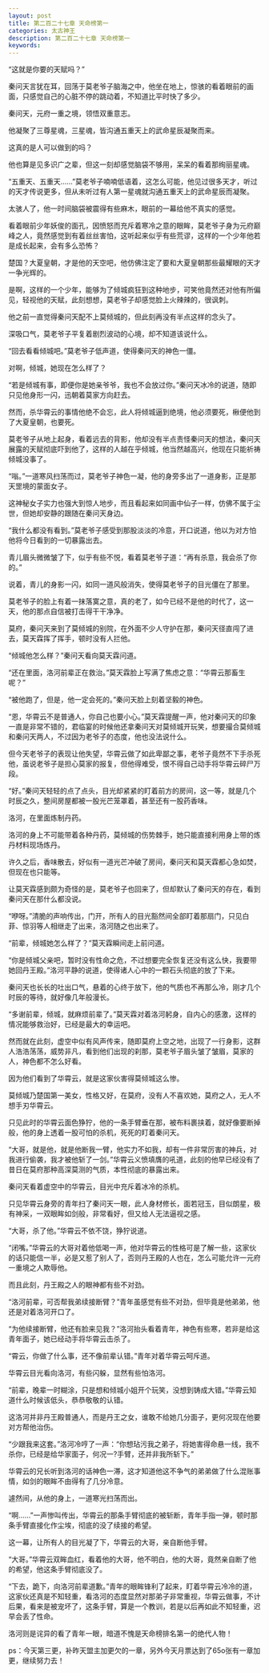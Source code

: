 ```yaml
---
layout: post
title: 第二百二十七章 天命榜第一
categories: 太古神王
description: 第二百二十七章 天命榜第一
keywords:
---
```


“这就是你要的天赋吗？”

秦问天言犹在耳，回荡于莫老爷子脑海之中，他坐在地上，惊骇的看着眼前的画面，只感觉自己的心脏不停的跳动着，不知道比平时快了多少。

秦问天，元府一重之境，领悟双重意志。

他凝聚了三尊星魂，三星魂，皆沟通五重天上的武命星辰凝聚而来。

这真的是人可以做到的吗？

他也算是见多识广之辈，但这一刻却感觉脑袋不够用，呆呆的看着那绚丽星魂。

“五重天、五重天……”莫老爷子喃喃低语着，这怎么可能，他见过很多天才，听过的天才传说更多，但从未听过有人第一星魂就沟通五重天上的武命星辰而凝聚。

太骇人了，他一时间脑袋被震得有些麻木，眼前的一幕给他不真实的感觉。

看着眼前少年妖俊的面孔，因愤怒而充斥着寒冷之意的眼眸，莫老爷子身为元府巅峰之人，竟然感觉到有着丝丝害怕，这听起来似乎有些荒谬，这样的一个少年他若是成长起来，会有多么恐怖？

楚国？大夏皇朝，才是他的天空吧，他仿佛注定了要和大夏皇朝那些最耀眼的天才一争光辉的。

是啊，这样的一个少年，能够为了倾城疯狂到这种地步，可笑他竟然还对他有所偏见，轻视他的天赋，此刻想想，莫老爷子却感觉脸上火辣辣的，很讽刺。

他之前一直觉得秦问天配不上莫倾城的，但此刻再没有半点这样的念头了。

深吸口气，莫老爷子平复着剧烈波动的心境，却不知道该说什么。

“回去看看倾城吧。”莫老爷子低声道，使得秦问天的神色一僵。

对啊，倾城，她现在怎么样了？

“若是倾城有事，即便你是她亲爷爷，我也不会放过你。”秦问天冰冷的说道，随即只见他身形一闪，迅朝着莫家方向赶去。

然而，杀华霄云的事情他绝不会忘，此人将倾城逼到绝境，他必须要死，楸便他到了大夏皇朝，也要死。

莫老爷子从地上起身，看着远去的背影，他却没有半点责怪秦问天的想法，秦问天展露的天赋彻底吓到他了，这样的人越在乎倾城，他当然越高兴，他现在只能祈祷倾城没事了。

“嗡。”一道寒风扫荡而过，莫老爷子神色一凝，他的身旁多出了一道身影，正是那天罡境的蒙面女子。

这神秘女子实力也强大到惊人地步，而且看起来如同画中仙子一样，仿佛不属于尘世，但她却安静的跟随在秦问天身边。

“我什么都没有看到。”莫老爷子感受到那股淡淡的冷意，开口说道，他以为对方怕他将今日看到的一切暴露出去。

青儿眉头微微皱了下，似乎有些不悦，看着莫老爷子道：“再有杀意，我会杀了你的。”

说着，青儿的身影一闪，如同一道风般消失，使得莫老爷子的目光僵在了那里。

莫老爷子的脸上有着一抹落寞之意，真的老了，如今已经不是他的时代了，这一天，他的那点自信被打击得干干净净。

莫府，秦问天来到了莫倾城的别院，在外面不少人守护在那，秦问天径直闯了进去，莫天霖挥了挥手，顿时没有人拦他。

“倾城他怎么样？”秦问天看向莫天霖问道。

“还在里面，洛河前辈正在救治。”莫天霖脸上写满了焦虑之意：“华霄云那畜生呢？”

“被他跑了，但是，他一定会死的。”秦问天脸上刻着坚毅的神色。

“恩，华霄云不是普通人，你自己也要小心。”莫天霖提醒一声，他对秦问天的印象一直是非常不错的，君临宴的时候他还拿秦问天对莫倾城开玩笑，想要撮合莫倾城和秦问天两人，不过因为老爷子的态度，他也没法说什么。

但今天老爷子的表现让他失望，华霄云做了如此卑鄙之事，老爷子竟然不下手杀死他，虽说老爷子是担心莫家的报复，但他得难受，恨不得自己动手将华霄云碎尸万段。

“好。”秦问天轻轻的点了点头，目光却紧紧的盯着前方的房间，这一等，就是几个时辰之久，整间房屋都被一股光芒笼罩着，甚至还有一股药香味。

洛河，在里面炼制丹药。

洛河的身上不可能带着各种丹药，莫倾城的伤势棘手，她只能直接利用身上带的炼丹材料现场炼丹。

许久之后，香味散去，好似有一道光芒冲破了房间，秦问天和莫天霖都心急如焚，但现在也只能等。

让莫天霖感到颇为奇怪的是，莫老爷子也回来了，但却默认了秦问天的存在，看到秦问天在那什么都没说。

“咿呀。”清脆的声响传出，门开，所有人的目光豁然间全部盯着那扇门，只见白菲、惊羽等人相继走了出来，洛河随之也出来了。

“前辈，倾城她怎么样了？”莫天霖瞬间走上前问道。

“你是倾城父亲吧，暂时没有性命之危，不过想要完全恢复还没有这么快，我要带她回丹王殿。”洛河平静的说道，使得诸人心中的一颗石头彻底的放了下来。

秦问天也长长的吐出口气，悬着的心终于放下，他的气质也不再那么冷，刚才几个时辰的等待，就好像几年般漫长。

“多谢前辈，倾城，就麻烦前辈了。”莫天霖对着洛河躬身，自内心的感激，这样的情况能够救治好，已经是最大的幸运吧。

然而就在此刻，虚空中似有风声传来，随即莫府上空之地，出现了一行身影，这群人浩浩荡荡，威势非凡，看到他们出现的刹那，莫老爷子眉头皱了皱眉，莫家的人，神色都不怎么好看。

因为他们看到了华霄云，就是这家伙害得莫倾城这么惨。

莫倾城乃楚国第一美女，性格又好，在莫府，没有人不喜欢她，莫府之人，无人不想手刃华霄云。

只见此时的华霄云面色狰狞，他的一条手臂垂在那，被布料裹挟着，就好像要断掉般，他的身上透着一股可怕的杀机，死死的盯着秦问天。

“大哥，就是他，就是他断我一臂，他实力不如我，却有一件非常厉害的神兵，对我进行偷袭，我才被他斩了一剑。”华霄云义愤填膺的吼道，此刻的他早已经没有了昔日在莫府那种高深莫测的气质，本性彻底的暴露出来。

秦问天看着虚空中的华霄云，目光中充斥着冰冷的杀机。

只见华霄云身旁的青年扫了秦问天一眼，此人身材修长，面若冠玉，目似朗星，极有神采，一双眼眸如剑般，非常看好，但又给人无法逼视之感。

“大哥，杀了他。”华霄云不依不饶，狰狞说道。

“闭嘴。”华霄云的大哥对着他低喝一声，他对华霄云的性格可是了解一些，这家伙的话只能信一半，必是又惹了别人了，否则丹王殿的人也在，怎么可能允许一元府一重境之人欺辱他。

而且此刻，丹王殿之人的眼神都有些不对劲。

“洛河前辈，可否帮我弟续接断臂？”青年虽感觉有些不对劲，但毕竟是他弟弟，他还是对着洛河开口了。

“为他续接断臂，他还有脸来见我？”洛河抬头看着青年，神色有些寒，若非是给这青年面子，她已经动手将华霄云击杀了。

“霄云，你做了什么事，还不像前辈认错。”青年对着华霄云呵斥道。

华霄云目光看向洛河，有些闪躲，显然有些怕洛河。

“前辈，晚辈一时糊涂，只是想和倾城小姐开个玩笑，没想到铸成大错。”华霄云知道什么时候该低头，恭恭敬敬的认错。

这洛河并非丹王殿普通人，而是丹王之女，谁敢不给她几分面子，更何况现在他要对方帮他治伤。

“少跟我来这套。”洛河冷哼了一声：“你想玷污我之弟子，将她害得命悬一线，我不杀你，已经是给华家面子，何况一?手臂，还并非我所斩下。”

华霄云的兄长听到洛河的话神色一滞，这才知道他这不争气的弟弟做了什么混账事情，如剑的眼眸不由得有了几分冷意。

遽然间，从他的身上，一道寒光扫荡而出。

“啊……”一声惨叫传出，华霄云的那条手臂彻底的被斩断，青年手指一弹，顿时那条手臂直接化作尘埃，彻底的没了续接的希望。

这一幕，让所有人的目光凝了下，华霄云的大哥，亲自断他手臂。

“大哥。”华霄云双眸血红，看着他的大哥，他不明白，他的大哥，竟然亲自断了他的希望，他这条手臂彻底没了。

“下去，跪下，向洛河前辈道歉。”青年的眼眸锋利了起来，盯着华霄云冷冷的道，这家伙还真是不知轻重，看洛河的态度显然对那弟子非常重视，华霄云做事，不计后果，看来是被宠坏了，这条手臂，算是一个教训，若是以后再如此不知轻重，迟早会丢了性命。

洛河则是诧异的看了青年一眼，暗道不愧是天命榜排名第一的绝代人物！

ps：今天第三更，补昨天盟主加更欠的一章，另外今天月票达到了65o张有一章加更，继续努力去！
